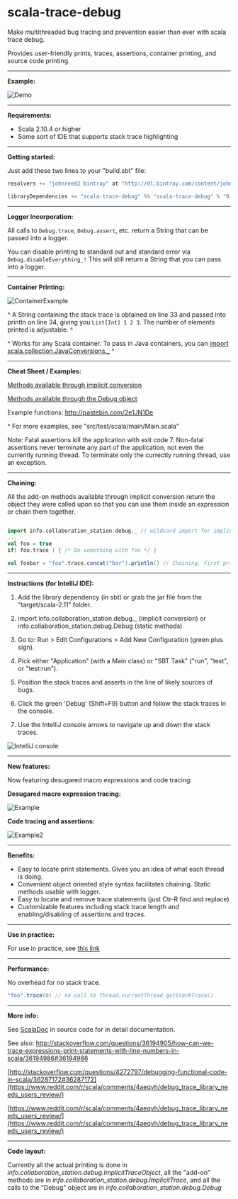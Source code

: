 # scala-trace-debug
Make multithreaded bug tracing and prevention easier than ever with scala trace debug. 

Provides user-friendly prints, traces, assertions, container printing, and source code printing.

____________________________________________________________________________________________________________________

**Example:**

![Demo](http://s9.postimg.org/ssuso8f4f/Example_Screenshot_Highlight.png)

____________________________________________________________________________________________________________________

**Requirements:**

- Scala 2.10.4 or higher
- Some sort of IDE that supports stack trace highlighting

____________________________________________________________________________________________________________________

**Getting started:**

Just add these two lines to your "build.sbt" file:

```scala
resolvers += "johnreed2 bintray" at "http://dl.bintray.com/content/johnreed2/maven"

libraryDependencies += "scala-trace-debug" %% "scala-trace-debug" % "0.1.8"
```

____________________________________________________________________________________________________________________

**Logger Incorporation:**

All calls to `Debug.trace`, `Debug.assert`, etc. return a String that can be passed into a logger. 

You can disable printing to standard out and standard error via `Debug.disableEverything_!` This will still return a String that you can pass into a logger. 

____________________________________________________________________________________________________________________

**Container Printing:**

![ContainerExample](http://i.imgur.com/IMk1CnM.png)

^ A String containing the stack trace is obtained on line 33 and passed into println on line 34, giving you `List[Int] 1 2 3`. The number of elements printed is adjustable. ^

^ Works for any Scala container. To pass in Java containers, you can [import scala.collection.JavaConversions._](http://stackoverflow.com/questions/9638492/conversion-of-scala-map-containing-boolean-to-java-map-containing-java-lang-bool) ^

____________________________________________________________________________________________________________________

**Cheat Sheet / Examples:**

[Methods available through implicit conversion](http://ec2-52-87-157-20.compute-1.amazonaws.com/#info.collaboration_station.debug.package$$ImplicitTrace)

[Methods available through the Debug object](http://ec2-52-87-157-20.compute-1.amazonaws.com/#info.collaboration_station.debug.Debug$)

Example functions: http://pastebin.com/2e1JN1De

^ For more examples, see "src/test/scala/main/Main.scala"

Note: Fatal assertions kill the application with exit code 7. Non-fatal assertions never terminate any part of the application, not even the currently running thread. To terminate only the currectly running thread, use an exception.

____________________________________________________________________________________________________________________

**Chaining:**

All the add-on methods available through implicit conversion return the object they were called upon so that you can use them inside an expression or chain them together.

```scala

import info.collaboration_station.debug._ // wildcard import for implicit conversion
...
val foo = true
if( foo.trace ) { /* Do something with foo */ }

val foobar = "foo".trace.concat("bar").println() // Chaining. First print "foo", then print "foobar"

```

____________________________________________________________________________________________________________________


**Instructions (for IntelliJ IDE):**

1. Add the library dependency (in sbt) or grab the jar file from the "target/scala-2.11" folder.

2. import info.collaboration_station.debug._ (implicit conversion) or info.collaboration_station.debug.Debug (static methods)

3. Go to: Run > Edit Configurations > Add New Configuration (green plus sign).

4. Pick either "Application" (with a Main class) or "SBT Task" ("run", "test", or "test:run").

5. Position the stack traces and asserts in the line of likely sources of bugs.

6. Click the green 'Debug' (Shift+F9) button and follow the stack traces in the console. 
 
7. Use the IntelliJ console arrows to navigate up and down the stack traces.

![IntelliJ console](http://s29.postimg.org/ud0knou1j/debug_Screenshot_Crop.png)

____________________________________________________________________________________________________________________

**New features:**

Now featuring desugared macro expressions and code tracing:

**Desugared macro expression tracing:**

![Example](http://i.imgur.com/D1jLiaa.png)

**Code tracing and assertions:**

![Example2](http://i.imgur.com/pdey7Jk.png)

____________________________________________________________________________________________________________________

**Benefits:**

- Easy to locate print statements. Gives you an idea of what each thread is doing.
- Convenient object oriented style syntax facilitates chaining. Static methods usable with logger.
- Easy to locate and remove trace statements (just Ctr-R find and replace)
- Customizable features including stack trace length and enabling/disabling of assertions and traces.

____________________________________________________________________________________________________________________

**Use in practice:**

For use in practice, see [this link](http://pastebin.com/GSjxYQ70)

____________________________________________________________________________________________________________________

**Performance:**

No overhead for no stack trace. 

```scala
"foo".trace(0) // no call to Thread.currentThread.getStackTrace()
```
____________________________________________________________________________________________________________________

**More info:**

See [ScalaDoc](http://ec2-52-87-157-20.compute-1.amazonaws.com/) in source code for in detail documentation.

See also: http://stackoverflow.com/questions/36194905/how-can-we-trace-expressions-print-statements-with-line-numbers-in-scala/36194986#36194986

[http://stackoverflow.com/questions/4272797/debugging-functional-code-in-scala/36287172#36287172](https://www.reddit.com/r/scala/comments/4aeqvh/debug_trace_library_needs_users_review/)

[https://www.reddit.com/r/scala/comments/4aeqvh/debug_trace_library_needs_users_review/](https://www.reddit.com/r/scala/comments/4aeqvh/debug_trace_library_needs_users_review/)

____________________________________________________________________________________________________________________

**Code layout:**

Currently all the actual printing is done in *info.collaboration_station.debug.ImplicitTraceObject*, all the "add-on" methods are in *info.collaboration_station.debug.ImplicitTrace*, and all the calls to the "Debug" object are in 
*info.collaboration_station.debug.Debug*
